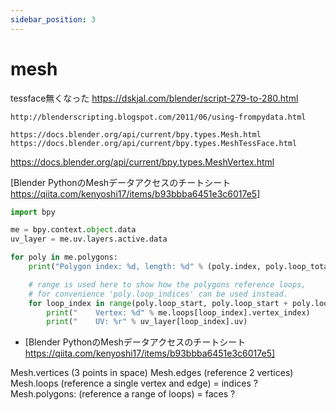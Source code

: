 ```yaml
---
sidebar_position: 3
---
```


# mesh

tessface無くなった
	https://dskjal.com/blender/script-279-to-280.html

	http://blenderscripting.blogspot.com/2011/06/using-frompydata.html

	https://docs.blender.org/api/current/bpy.types.Mesh.html
 	https://docs.blender.org/api/current/bpy.types.MeshTessFace.html
  https://docs.blender.org/api/current/bpy.types.MeshVertex.html

 [Blender PythonのMeshデータアクセスのチートシート https://qiita.com/kenyoshi17/items/b93bbba6451e3c6017e5]

```py
import bpy

me = bpy.context.object.data
uv_layer = me.uv.layers.active.data

for poly in me.polygons:
    print("Polygon index: %d, length: %d" % (poly.index, poly.loop_total))

    # range is used here to show how the polygons reference loops,
    # for convenience 'poly.loop_indices' can be used instead.
    for loop_index in range(poly.loop_start, poly.loop_start + poly.loop_total):
        print("    Vertex: %d" % me.loops[loop_index].vertex_index)
        print("    UV: %r" % uv_layer[loop_index].uv)
```

* [Blender PythonのMeshデータアクセスのチートシート https://qiita.com/kenyoshi17/items/b93bbba6451e3c6017e5]

Mesh.vertices (3 points in space)
Mesh.edges (reference 2 vertices)
Mesh.loops (reference a single vertex and edge) = indices ?
Mesh.polygons: (reference a range of loops) = faces ?
